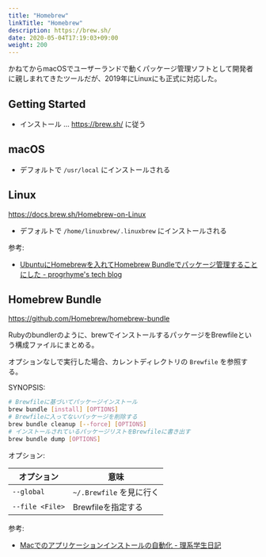 ```yaml
---
title: "Homebrew"
linkTitle: "Homebrew"
description: https://brew.sh/
date: 2020-05-04T17:19:03+09:00
weight: 200
---
```


かねてからmacOSでユーザーランドで動くパッケージ管理ソフトとして開発者に親しまれてきたツールだが、2019年にLinuxにも正式に対応した。

## Getting Started

- インストール ... https://brew.sh/ に従う

## macOS

- デフォルトで `/usr/local` にインストールされる

## Linux

https://docs.brew.sh/Homebrew-on-Linux

- デフォルトで `/home/linuxbrew/.linuxbrew` にインストールされる

参考:

- [UbuntuにHomebrewを入れてHomebrew Bundleでパッケージ管理することにした - progrhyme's tech blog](https://tech-progrhyme.hatenablog.com/entry/2020/04/29/222302)

## Homebrew Bundle

https://github.com/Homebrew/homebrew-bundle

Rubyのbundlerのように、brewでインストールするパッケージをBrewfileという構成ファイルにまとめる。

オプションなしで実行した場合、カレントディレクトリの `Brewfile` を参照する。

SYNOPSIS:

```sh
# Brewfileに基づいてパッケージインストール
brew bundle [install] [OPTIONS]
# Brewfileに入ってないパッケージを削除する
brew bundle cleanup [--force] [OPTIONS]
# インストールされているパッケージリストをBrewfileに書き出す
brew bundle dump [OPTIONS]
```

オプション:

 オプション | 意味
------------|------
 `--global` | `~/.Brewfile` を見に行く
 `--file <File>` | Brewfileを指定する

参考:

- [Macでのアプリケーションインストールの自動化 - 理系学生日記](https://kiririmode.hatenablog.jp/entry/20200103/1578033722)
